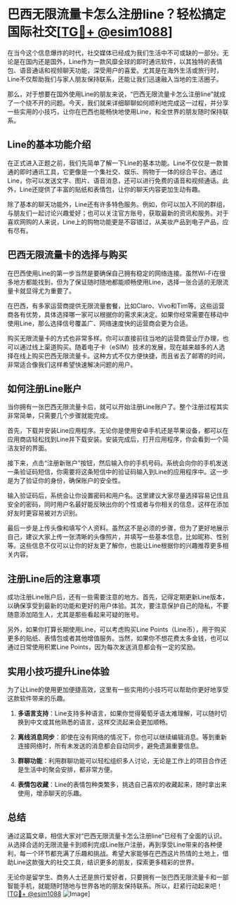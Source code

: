 # 巴西无限流量卡怎么注册line？轻松搞定国际社交[[TG💪+ @esim1088](https://t.me/s/esim1088)]

在当今这个信息爆炸的时代，社交媒体已经成为我们生活中不可或缺的一部分。无论是在国内还是国外，Line作为一款风靡全球的即时通讯软件，以其独特的表情包、语音通话和视频聊天功能，深受用户的喜爱。尤其是在海外生活或旅行时，Line不仅帮助我们与家人朋友保持联系，还能让我们迅速融入当地的生活圈子。

那么，对于想要在国外使用Line的朋友来说，“巴西无限流量卡怎么注册line”就成了一个绕不开的问题。今天，我们就来详细聊聊如何顺利地完成这一过程，并分享一些实用的小技巧，让你在巴西也能畅快地使用Line，和全世界的朋友随时保持联系。

## Line的基本功能介绍

在正式进入正题之前，我们先简单了解一下Line的基本功能。Line不仅仅是一款普通的即时通讯工具，它更像是一个集社交、娱乐、购物于一体的综合平台。通过Line，你可以发送文字、图片、语音消息，还可以进行免费的语音和视频通话。此外，Line还提供了丰富的贴纸和表情包，让你的聊天内容更加生动有趣。

除了基本的聊天功能外，Line还有许多特色服务。例如，你可以加入不同的群组，与朋友们一起讨论兴趣爱好；也可以关注官方账号，获取最新的资讯和服务。对于喜欢网购的人来说，Line上的购物功能更是不容错过，从美妆产品到电子产品，应有尽有。

## 巴西无限流量卡的选择与购买

在巴西使用Line的第一步当然是要确保自己拥有稳定的网络连接。虽然Wi-Fi在很多地方都能找到，但为了保证随时随地都能顺畅使用Line，选择一张合适的无限流量卡就显得尤为重要了。

在巴西，有多家运营商提供无限流量套餐，比如Claro、Vivo和Tim等。这些运营商各有优势，具体选择哪一家可以根据你的需求来决定。如果你经常需要在移动中使用Line，那么选择信号覆盖广、网络速度快的运营商会更为合适。

购买无限流量卡的方式也非常多样。你可以直接前往当地的运营商营业厅办理，也可以通过线上渠道购买。随着电子卡（eSIM）技术的发展，现在越来越多的人选择在线上购买巴西无限流量卡。这种方式不仅方便快捷，而且省去了邮寄的时间，非常适合像我们这样希望快速解决问题的用户。

## 如何注册Line账户

当你拥有一张巴西无限流量卡后，就可以开始注册Line账户了。整个注册过程其实非常简单，只需要几个步骤就能完成。

首先，下载并安装Line应用程序。无论你是使用安卓手机还是苹果设备，都可以在应用商店轻松找到Line并下载安装。安装完成后，打开应用程序，你会看到一个简洁友好的界面。

接下来，点击“注册新账户”按钮，然后输入你的手机号码。系统会向你的手机发送一条验证码短信，你需要将这条短信中的验证码输入到Line的应用程序中。这一步是为了验证你的身份，确保账户的安全性。

输入验证码后，系统会让你设置密码和用户名。这里建议大家尽量选择容易记住且安全的密码，同时用户名最好能反映出你的个性或者与你相关的信息，这样在添加好友时更容易被对方识别。

最后一步是上传头像和填写个人资料。虽然这不是必须的步骤，但为了更好地展示自己，建议大家上传一张清晰的头像照片，并填写一些基本信息，比如昵称、性别等。这些信息不仅可以让你的好友更了解你，也能让Line根据你的兴趣推荐更多相关内容。

## 注册Line后的注意事项

成功注册Line账户后，还有一些需要注意的地方。首先，记得定期更新Line版本，以确保享受到最新的功能和更好的用户体验。其次，要注意保护自己的隐私，不要随意添加陌生人，尤其是那些看起来可疑的账号。

另外，如果你打算长期使用Line，可以考虑购买Line Points（Line币），用于购买更多的贴纸、表情包或者其他增值服务。当然，如果你不想花费太多金钱，也可以通过日常使用积累Line Points，因为每次发送消息都会有一定的奖励。

## 实用小技巧提升Line体验

为了让Line的使用更加便捷高效，这里有一些实用的小技巧可以帮助你更好地享受这款软件带来的乐趣。

1. **多语言支持**：Line支持多种语言，如果你觉得葡萄牙语太难理解，可以随时切换到中文或其他熟悉的语言，这样交流起来会更加顺畅。
   
2. **离线消息同步**：即使在没有网络的情况下，你也可以继续编辑消息。等到重新连接网络时，所有未发送的消息都会自动同步，避免遗漏重要信息。

3. **群聊功能**：利用群聊功能可以轻松组织多人讨论，无论是工作上的项目合作还是生活中的聚会安排，都非常方便。

4. **表情包收藏**：Line的表情包种类繁多，挑选自己喜欢的收藏起来，随时拿出来使用，增添聊天的乐趣。

## 总结

通过这篇文章，相信大家对“巴西无限流量卡怎么注册line”已经有了全面的认识。从选择合适的无限流量卡到顺利完成Line账户注册，再到享受Line带来的各种便利，每一个环节都充满了乐趣和挑战。希望大家能够在巴西这片热情的土地上，借助Line这款强大的社交工具，结识更多的朋友，探索更多精彩的世界。

无论你是留学生、商务人士还是旅行爱好者，只要拥有一张巴西无限流量卡和一部智能手机，就能随时随地与世界各地的朋友保持联系。所以，赶紧行动起来吧！[[TG💪+ @esim1088](https://t.me/s/esim1088) ![Image](https://i.postimg.cc/4NQfJmqS/Snipaste-2025-05-13-00-14-12.png)]